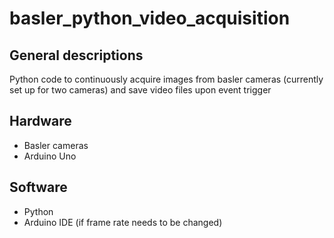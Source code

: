 # basler_python_video_acquisition
## General descriptions 
Python code to continuously acquire images from basler cameras (currently set up for two cameras) and save video files upon event trigger
## Hardware 
- Basler cameras
- Arduino Uno
## Software
- Python 
- Arduino IDE (if frame rate needs to be changed)
